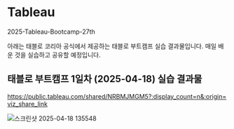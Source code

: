 # Tableau
2025-Tableau-Bootcamp-27th

아래는 태블로 코리아 공식에서 제공하는 태블로 부트캠프 실습 결과물입니다.
매일 배운 것을 실습하고 공유할 예정입니다. 

태블로 부트캠프 1일차 (2025-04-18) 실습 결과물 
- 
https://public.tableau.com/shared/NRBMJMGM5?:display_count=n&:origin=viz_share_link

![스크린샷 2025-04-18 135548](https://github.com/user-attachments/assets/610b6314-a4d7-4141-bb90-5781a34616eb)
